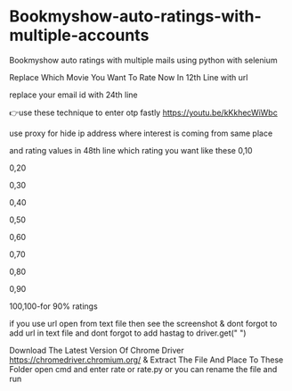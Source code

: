 # Bookmyshow-auto-ratings-with-multiple-accounts
Bookmyshow auto ratings with multiple mails using python with selenium

Replace Which Movie You Want To Rate Now In 12th Line with url

replace your email id with 24th line

👉use these technique to enter otp fastly
https://youtu.be/kKkhecWiWbc

use proxy for hide ip address where interest is coming from same place

and rating values in 48th line which rating you want like these
0,10

0,20

0,30

0,40

0,50

0,60

0,70

0,80

0,90

100,100-for 90% ratings

if you use url open from text file then see the screenshot & dont forgot to add url in text file and dont forgot to add hastag to driver.get("   ") 

Download The Latest Version Of Chrome Driver https://chromedriver.chromium.org/ & Extract The File And Place To These Folder open cmd and enter rate or rate.py or you can rename the file and run
